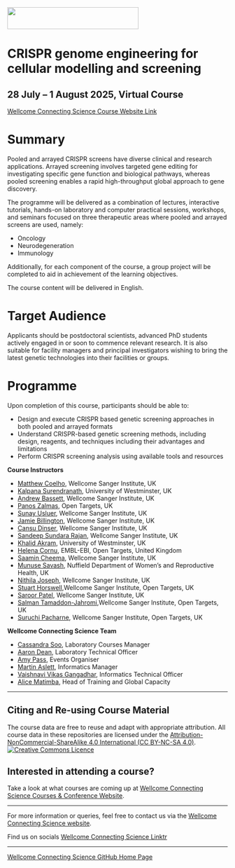 <img src="https://coursesandconferences.wellcomeconnectingscience.org/wp-content/themes/wcc_courses_and_conferences/dist/assets/svg/logo.svg" width="300" height="50"> 

# CRISPR genome engineering for cellular modelling and screening 

## 28 July – 1 August 2025, Virtual Course

[Wellcome Connecting Science Course Website Link](https://coursesandconferences.wellcomeconnectingscience.org/event/crispr-screening-and-analysis-20250921/) <br /> 


# Summary

Pooled and arrayed CRISPR screens have diverse clinical and research applications. Arrayed screening involves targeted gene editing for investigating specific gene function and biological pathways, whereas pooled screening enables a rapid high-throughput global approach to gene discovery.

The programme will be delivered as a combination of lectures, interactive tutorials, hands-on laboratory and computer practical sessions, workshops, and seminars focused on three therapeutic areas where pooled and arrayed screens are used, namely:

- Oncology
- Neurodegeneration
- Immunology

Additionally, for each component of the course, a group project will be completed to aid in achievement of the learning objectives.

The course content will be delivered in English.

# Target Audience

Applicants should be postdoctoral scientists, advanced PhD students actively engaged in or soon to commence relevant research. It is also suitable for facility managers and principal investigators wishing to bring the latest genetic technologies into their facilities or groups.

# Programme

Upon completion of this course, participants should be able to:

- Design and execute CRISPR based genetic screening approaches in both pooled and arrayed formats
- Understand CRISPR-based genetic screening methods, including design, reagents, and techniques including their advantages and limitations
- Perform CRISPR screening analysis using available tools and resources


**Course Instructors**      

- [Matthew Coelho](https://www.sanger.ac.uk/person/coelho-matthew/), Wellcome Sanger Institute, UK
- [Kalpana Surendranath](https://www.westminster.ac.uk/about-us/our-people/directory/surendranath-kalpana-0), University of Westminster, UK
- [Andrew Bassett](https://www.sanger.ac.uk/person/bassett-andrew/), Wellcome Sanger Institute, UK
- [Panos Zalmas](https://uk.linkedin.com/in/panoszalmas), Open Targets, UK
- [Sunay Usluer](https://www.sanger.ac.uk/person/usluer-sunay/), Wellcome Sanger Institute, UK
- [Jamie Billington](https://www.linkedin.com/in/jamie-billington/?originalSubdomain=uk), Wellcome Sanger Institute, UK
- [Cansu Dinser](https://www.sanger.ac.uk/person/dincer-cansu/), Wellcome Sanger Institute, UK
- [Sandeep Sundara Rajan](https://www.linkedin.com/in/sandeep-sundara-rajan-990535265/), Wellcome Sanger Institute, UK
- [Khalid Akram](https://www.linkedin.com/in/khalidakram/?originalSubdomain=uk), University of Westminster, UK
- [Helena Cornu](https://www.ebi.ac.uk/people/person/helena-cornu/), EMBL-EBI, Open Targets, United Kingdom
- [Saamin Cheema](https://www.sanger.ac.uk/person/cheema-saamin/), Wellcome Sanger Institute, UK
- [Munuse Savash](https://www.wrh.ox.ac.uk/team/munuse-savash), Nuffield Department of Women’s and Reproductive Health, UK
- [Nithila Joseph](https://www.sanger.ac.uk/person/joseph-nithila/), Wellcome Sanger Institute, UK
- [Stuart Horswell](https://www.sanger.ac.uk/person/horswell-stuart/),Wellcome Sanger Institute, Open Targets, UK
- [Saroor Patel](https://www.sanger.ac.uk/person/patel-saroor/), Wellcome Sanger Institute, UK
- [Salman Tamaddon-Jahromi](https://www.sanger.ac.uk/person/tamaddon-jahromi-salman/),Wellcome Sanger Institute, Open Targets, UK
- [Suruchi Pacharne](https://www.sanger.ac.uk/person/pacharne-suruchi/), Wellcome Sanger Institute, Open Targets, UK


**Wellcome Connecting Science Team**   

- [Cassandra Soo](https://www.google.com/url?sa=t&rct=j&q=&esrc=s&source=web&cd=&cad=rja&uact=8&ved=2ahUKEwiHsomN3oP-AhUjSkEAHRWxDaYQFnoECA4QAQ&url=https%3A%2F%2Fuk.linkedin.com%2Fin%2Fcassandra-claire-soo-b3783277%2Fms%3Ftrk%3Dpeople-guest_people_search-card&usg=AOvVaw3virsoWY_4fVRTpWiL8yDE), Laboratory Courses Manager
- [Aaron Dean](https://www.wellcomeconnectingscience.org/about-us/our-people/#{%22-%22:{%22text%22:%22aaron%22}}), Laboratory Technical Officer
- [Amy Pass](https://www.wellcomeconnectingscience.org/person/pass-amy/), Events Organiser
- [Martin Aslett](https://www.wellcomeconnectingscience.org/person/aslett-martin/), Informatics Manager
- [Vaishnavi Vikas Gangadhar](https://www.wellcomeconnectingscience.org/person/gangadhar-vaishnavi/), Informatics Technical Officer
- [Alice Matimba](https://www.wellcomeconnectingscience.org/person/matimba-alice/#), Head of Training and Global Capacity


******

## Citing and Re-using Course Material

The course data are free to reuse and adapt with appropriate attribution. All course data in these repositories are licensed under the <a rel="license" href="https://creativecommons.org/licenses/by-nc-sa/4.0/">Attribution-NonCommercial-ShareAlike 4.0 International (CC BY-NC-SA 4.0)</a>. <a rel="license" href="http://creativecommons.org/licenses/by/4.0/"><img alt="Creative Commons Licence" style="border-width:0" src="https://i.creativecommons.org/l/by-nc-sa/4.0/88x31.png" /></a><br /> 

## Interested in attending a course?

Take a look at what courses are coming up at [Wellcome Connecting Science Courses & Conference Website](https://coursesandconferences.wellcomeconnectingscience.org/our-events/).

---

For more information or queries, feel free to contact us via the [Wellcome Connecting Science website](https://coursesandconferences.wellcomeconnectingscience.org).<br /> 


Find us on socials [Wellcome Connecting Science Linktr](https://linktr.ee/eventswcs)

---

[Wellcome Connecting Science GitHub Home Page](https://github.com/WCSCourses) <br /> 
